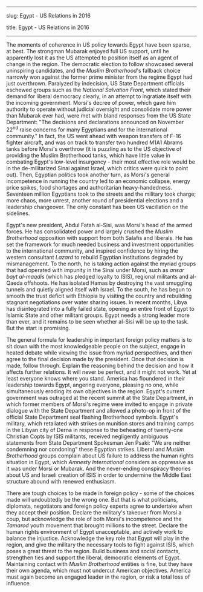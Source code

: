 --------------

slug: Egypt - US Relations in 2016

title: Egypt - US Relations in 2016

----------

The moments of coherence in US policy towards Egypt have been sparse, at best. The strongman Mubarak enjoyed full US support, until he apparently lost it as the US attempted to position itself as an agent of change in the region. The democratic election to follow showcased several uninspiring candidates, and the *Muslim Brotherhood*'s fallback choice narrowly won against the former prime minister from the regime Egypt had just overthrown. Paralyzed by indecision, US State Department officials eschewed groups such as the *National Salvation Front*, which stated their demand for liberal democracy clearly, in an attempt to ingratiate itself with the incoming government. Morsi's decree of power, which gave him authority to operate without judicial oversight and consolidate more power than Mubarak ever had, were met with bland responses from the US State Department: "The decisions and declarations announced on November 22<sup>nd</sup> raise concerns for many Egyptians and for the international community." In fact, the US went ahead with weapon transfers of F-16 fighter aircraft, and was on track to transfer two hundred M1A1 Abrams tanks before Morsi's overthrow (it is puzzling as to the US objective of providing the Muslim Brotherhood tanks, which have little value in combating Egypt's low-level insurgency - their most effective role would be in the de-militarized Sinai against Israel, which critics were quick to point out). Then, Egyptian politics took another turn, as Morsi's general incompetence in running the country led to an economic collapse, energy price spikes, food shortages and authoritarian heavy-handedness. Seventeen million Egyptians took to the streets and the military took charge; more chaos, more unrest, another round of presidential elections and a leadership changeover. The only constant has been US vacillation on the sidelines.

Egypt's new president, Abdul Fatah al-Sisi, was Morsi's head of the armed forces. He has consolidated power and largely crushed the *Muslim Brotherhood* opposition with support from both Salafis and liberals. He has set the framework for much needed business and investment opportunities to the international community, and inspired confidence by hiring the western consultant *Lazard* to rebuild Egyptian institutions degraded by mismanagement. To the north, he is taking action against the myriad groups that had operated with impunity in the Sinai under Morsi, such as *ansar bayt al-maqdis* (which has pledged loyalty to ISIS), regional militants and al-Qaeda offshoots. He has isolated Hamas by destroying the vast smuggling tunnels and quietly aligned itself with Israel. To the south, he has begun to smooth the trust deficit with Ethiopia by visiting the country and rebuilding stagnant negotiations over water sharing issues. In recent months, Libya has disintegrated into a fully failed state, opening an entire front of Egypt to Islamic State and other militant groups. Egypt needs a strong leader more than ever, and it remains to be seen whether al-Sisi will be up to the task. But the start is promising.

The general formula for leadership in important foreign policy matters is to sit down with the most knowledgeable people on the subject, engage in heated debate while viewing the issue from myriad perspectives, and then agree to the final decision made by the president. Once that decision is made, follow through. Explain the reasoning behind the decision and how it affects further relations. It will never be perfect, and it might not work. Yet at least everyone knows where you stand. America has floundered in their leadership towards Egypt, angering everyone, pleasing no one, while simultaneously eroding its own objectives in the region. Egypt's current government was outraged at the recent summit at the State Department, in which former members of Morsi's regime were invited to engage in private dialogue with the State Department and allowed a photo-op in front of the official State Department seal flashing Brotherhood symbols. Egypt's military, which retaliated with strikes on munition stores and training camps in the Libyan city of Derna in response to the beheading of twenty-one Christian Copts by ISIS militants, received negligently ambiguous statements from State Department Spokesman Jen Psaki: "We are neither condemning nor condoning" these Egyptian strikes. Liberal and *Muslim Brotherhood* groups complain about US failure to address the human rights situation in Egypt, which *Amnesty International* considers as oppressive as it was under Morsi or Mubarak. And the never-ending conspiracy theories about US and Israeli creation of ISIS in order to undermine the Middle East structure abound with renewed enthusiasm.

There are tough choices to be made in foreign policy - some of the choices made will undoubtedly be the wrong one. But that is what politicians, diplomats, negotiators and foreign policy experts agree to undertake when they accept their position. Declare the military's takeover from Morsi a coup, but acknowledge the role of both Morsi's incompetence and the *Tamarod* youth movement that brought millions to the street. Declare the human rights environment of Egypt unacceptable, and actively work to balance the injustice. Acknowledge the key role that Egypt will play in the region, and give the military the necessary tools to fight against ISIS, which poses a great threat to the region. Build business and social contacts, strengthen ties and support the liberal, democratic elements of Egypt. Maintaining contact with *Muslim Brotherhood* entities is fine, but they have their own agenda, which must not undercut American objectives. America must again become an engaged leader in the region, or risk a total loss of influence.
